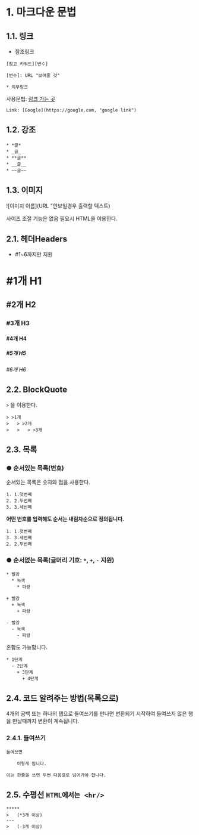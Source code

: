 # 1. 마크다운 문법

## 1.1. 링크
* 참조링크

```
[참고 키워드][변수]

[변수]: URL "보여줄 것"

* 외부링크
```
사용문법: [링크 가는 곳](링크, "보여줄 것")
```
Link: [Google](https://google.com, "google link")
```
## 1.2. 강조
```
* *글*
* _글_
* **글**
* __글__
* ~~글~~

```
## 1.3. 이미지

![이미지 이름](URL "안보일경우 출력할 텍스트)

사이즈 조절 기능은 없음 필요시 HTML을 이용한다.

## 2.1. 헤더Headers

* #1~6까지만 지원
# #1개 H1
## #2개 H2
### #3개 H3
#### #4개 H4
##### #5개 H5
###### #6개 H6

## 2.2. BlockQuote
```>``` 을 이용한다.
```
> >1개
>	> >2개
>	>	> >3개
```

## 2.3. 목록
### ● 순서있는 목록(번호)
순서있는 목록은 숫자와 점을 사용한다.
```
1. 1.첫번째
2. 2.두번째
3. 3.세번째
```


**어떤 번호를 입력해도 순서는 내림차순으로 정의됩니다.**
```
1. 1.첫번째
3. 3.세번째
2. 2.두번째
```

### ● 순서없는 목록(글머리 기호: `*`, `+`, `-` 지원)
```
* 빨강
  * 녹색
    * 파랑

+ 빨강
  + 녹색
    + 파랑

- 빨강
  - 녹색
    - 파랑
```

혼합도 가능합니다.
```
* 1단계
  - 2단계
    + 3단계
      + 4단계
```

## 2.4. 코드 알려주는 방법(목록으로)
4개의 공백 또는 하나의 탭으로 들여쓰기를 만나면 변환되기 시작하여 들여쓰지 않은 행을 만날때까지 변환이 계속됩니다.

### 2.4.1. 들여쓰기
```
들여쓰면

    이렇게 됩니다.
    
이는 한줄을 쓰면 두번 다음열로 넘어가야 합니다.
```

## 2.5. 수평선 ```HTML에서는 <hr/>```

```
*****
>   (*3개 이상)
---
>   (-3개 이상)
```

